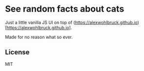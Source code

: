 # See random facts about cats

Just a little vanilla JS UI on top of (https://alexwohlbruck.github.io)[https://alexwohlbruck.github.io].

Made for no reason what so ever.

## License

MIT
